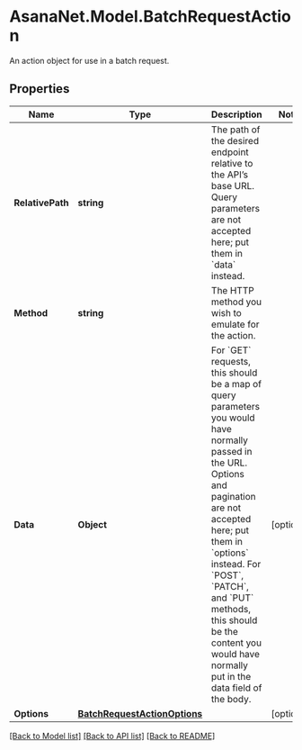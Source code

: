 # AsanaNet.Model.BatchRequestAction
An action object for use in a batch request.

## Properties

Name | Type | Description | Notes
------------ | ------------- | ------------- | -------------
**RelativePath** | **string** | The path of the desired endpoint relative to the API’s base URL. Query parameters are not accepted here; put them in &#x60;data&#x60; instead. | 
**Method** | **string** | The HTTP method you wish to emulate for the action. | 
**Data** | **Object** | For &#x60;GET&#x60; requests, this should be a map of query parameters you would have normally passed in the URL. Options and pagination are not accepted here; put them in &#x60;options&#x60; instead. For &#x60;POST&#x60;, &#x60;PATCH&#x60;, and &#x60;PUT&#x60; methods, this should be the content you would have normally put in the data field of the body. | [optional] 
**Options** | [**BatchRequestActionOptions**](BatchRequestActionOptions.md) |  | [optional] 

[[Back to Model list]](../README.md#documentation-for-models) [[Back to API list]](../README.md#documentation-for-api-endpoints) [[Back to README]](../README.md)

